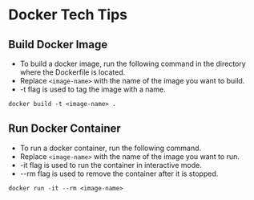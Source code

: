 # Docker Tech Tips

## Build Docker Image
- To build a docker image, run the following command in the directory where the Dockerfile is located.
- Replace `<image-name>` with the name of the image you want to build.
- -t flag is used to tag the image with a name.

`
    docker build -t <image-name> .
`

## Run Docker Container
- To run a docker container, run the following command.
- Replace `<image-name>` with the name of the image you want to run.
- -it flag is used to run the container in interactive mode.
- --rm flag is used to remove the container after it is stopped.

`
docker run -it --rm <image-name>
`